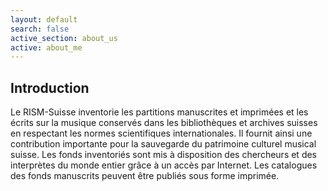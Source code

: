 ```yaml
---
layout: default
search: false
active_section: about_us
active: about_me
---
```


Introduction
------------

Le RISM-Suisse inventorie les partitions manuscrites et imprimées et les écrits sur la musique conservés dans les bibliothèques et archives suisses en respectant les normes scientifiques internationales. Il fournit ainsi une contribution importante pour la sauvegarde du patrimoine culturel musical suisse. Les fonds inventoriés sont mis à disposition des chercheurs et des interprètes du monde entier grâce à un accès par Internet. Les catalogues des fonds manuscrits peuvent être publiés sous forme imprimée.

